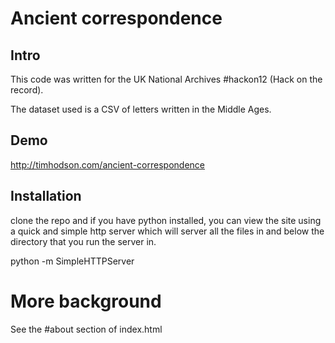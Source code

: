 # Ancient correspondence

## Intro
This code was written for the UK National Archives #hackon12 (Hack on the record).

The dataset used is a CSV of letters written in the Middle Ages.

## Demo
http://timhodson.com/ancient-correspondence

## Installation
clone the repo and if you have python installed, you can view the site using a quick and simple http server which will server all the files in and below the directory that you run the server in.

  python -m SimpleHTTPServer

# More background
See the #about section of index.html
  
